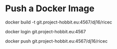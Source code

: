 # Push a Docker Image 

docker build -t git.project-hobbit.eu:4567/dj16/ricec 

docker login git.project-hobbit.eu:4567

docker push git.project-hobbit.eu:4567/dj16/ricec 

